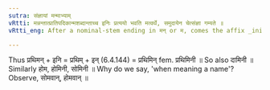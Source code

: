 ```yaml
---
sutra: संज्ञायां मन्माभ्याम्
vRtti: मन्नन्तात्प्रातिपदिकान्मशब्दान्ताच्च इनिः प्रत्ययो भवति मत्वर्थे, समुदायेन चेत्संज्ञा गम्यते ॥
vRtti_eng: After a nominal-stem ending in मन् or म, comes the affix _ini_, in the sense of _matup_, when the whole word formed means a name.

---
```

Thus प्रथिमन् + इनि = प्रथिम् + इन् (6.4.144) = प्रथिमिन् fem. प्रथिमिनी ॥ So also दामिनी ॥ Similarly होम, होमिनी, सोमिनी ॥ Why do we say, 'when meaning a name'? Observe, सोमवान्, होमवान् ॥